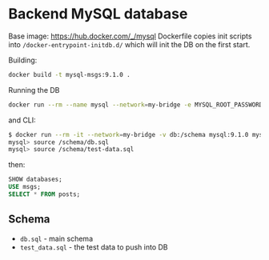 # Backend MySQL database

Base image: https://hub.docker.com/_/mysql
Dockerfile copies init scripts into `/docker-entrypoint-initdb.d/`
which will init the DB on the first start.

Building:

```bash
docker build -t mysql-msgs:9.1.0 .
```

Running the DB

```bash
docker run --rm --name mysql --network=my-bridge -e MYSQL_ROOT_PASSWORD=root-password -p 3306:3306 mysql-msg:9.1.0
```

and CLI:

```bash
$ docker run --rm -it --network=my-bridge -v db:/schema mysql:9.1.0 mysql -hmysql -uroot -proot-password
mysql> source /schema/db.sql
mysql> source /schema/test-data.sql
```

then:

```sql
SHOW databases;
USE msgs;
SELECT * FROM posts;
```

## Schema

- `db.sql` - main schema
- `test_data.sql` - the test data to push into DB
